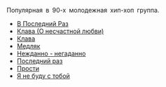 Популярная в 90-х молодежная хип-хоп группа.

* [В Последний Раз](/songs/клм/Мальчишник/В%20Последний%20Раз)
* [Клава (О несчастной любви)](/songs/клм/Мальчишник/Клава%20(О%20несчастной%20любви))
* [Клава](/songs/клм/Мальчишник/Клава)
* [Медляк](/songs/клм/Мальчишник/Медляк)
* [Нежданно - негаданно](/songs/клм/Мальчишник/Нежданно%20-%20негаданно)
* [Последний раз](/songs/клм/Мальчишник/Последний%20раз)
* [Прости](/songs/клм/Мальчишник/Прости)
* [Я не буду с тобой](/songs/клм/Мальчишник/Я%20не%20буду%20с%20тобой)